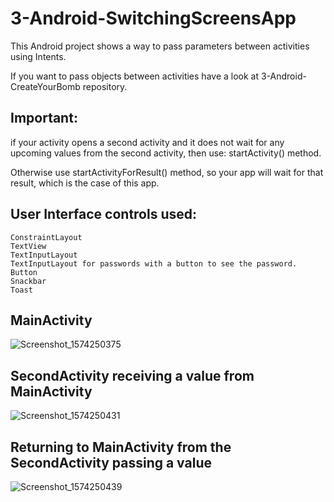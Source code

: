 # 3-Android-SwitchingScreensApp
This Android project shows a way to pass parameters between activities using Intents.

If you want to pass objects between activities have a look at 3-Android-CreateYourBomb repository.

## Important:
if your activity opens a second activity and it does not wait for any upcoming values from the second activity, then use:
startActivity() method.

Otherwise use startActivityForResult() method, so your app will wait for that result, which is the case of this app.

## User Interface controls used:
    ConstraintLayout
    TextView
    TextInputLayout
    TextInputLayout for passwords with a button to see the password.
    Button
    Snackbar
    Toast
    
## MainActivity
![Screenshot_1574250375](https://user-images.githubusercontent.com/4823319/69236911-a6624e00-0be8-11ea-8c8a-1166d5c3f4dd.png)

## SecondActivity receiving a value from MainActivity
![Screenshot_1574250431](https://user-images.githubusercontent.com/4823319/69236913-a6624e00-0be8-11ea-9919-0f7a94f4c9e9.png)

## Returning to MainActivity from the SecondActivity passing a value
![Screenshot_1574250439](https://user-images.githubusercontent.com/4823319/69236915-a6fae480-0be8-11ea-8f2e-a5e2554414bc.png)
